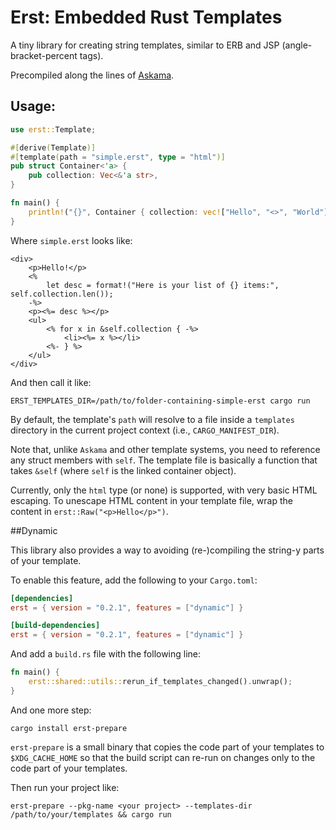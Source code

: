 # Erst: Embedded Rust Templates

A tiny library for creating string templates, similar to ERB and JSP (angle-bracket-percent tags).

Precompiled along the lines of [Askama](https://github.com/djc/askama).

## Usage:

```rust
use erst::Template;

#[derive(Template)]
#[template(path = "simple.erst", type = "html")]
pub struct Container<'a> {
    pub collection: Vec<&'a str>,
}

fn main() {
    println!("{}", Container { collection: vec!["Hello", "<>", "World"] });
}
```

Where `simple.erst` looks like:

```erb
<div>
    <p>Hello!</p>
    <%
        let desc = format!("Here is your list of {} items:", self.collection.len());
    -%>
    <p><%= desc %></p>
    <ul>
        <% for x in &self.collection { -%>
            <li><%= x %></li>      
        <%- } %>
    </ul>
</div>
```

And then call it like:

    ERST_TEMPLATES_DIR=/path/to/folder-containing-simple-erst cargo run

By default, the template's `path` will resolve to a file inside a `templates` directory in the current project context (i.e., `CARGO_MANIFEST_DIR`).

Note that, unlike `Askama` and other template systems, you need to reference any struct members with `self`. The template file is basically a function that takes `&self` (where `self` is the linked container object).

Currently, only the `html` type (or none) is supported, with very basic HTML escaping. To unescape HTML content in your template file, wrap the content in `erst::Raw("<p>Hello</p>")`.

##Dynamic

This library also provides a way to avoiding (re-)compiling the string-y parts of your template.

To enable this feature, add the following to your `Cargo.toml`:

```toml
[dependencies]
erst = { version = "0.2.1", features = ["dynamic"] }

[build-dependencies]
erst = { version = "0.2.1", features = ["dynamic"] }
```

And add a `build.rs` file with the following line:

```rust
fn main() {
    erst::shared::utils::rerun_if_templates_changed().unwrap();
}
```

And one more step: 

    cargo install erst-prepare

`erst-prepare` is a small binary that copies the code part of your templates to `$XDG_CACHE_HOME` so that the build script can re-run on changes only to the code part of your templates.

Then run your project like:

    erst-prepare --pkg-name <your project> --templates-dir /path/to/your/templates && cargo run

